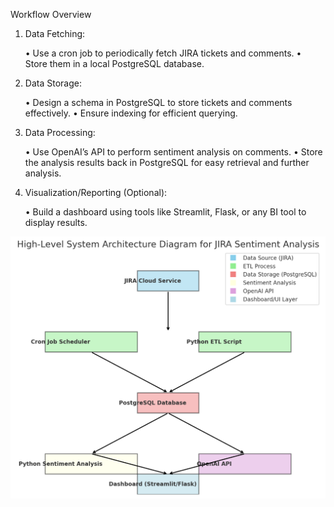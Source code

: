 Workflow Overview

1. Data Fetching:

	•	Use a cron job to periodically fetch JIRA tickets and comments.
	•	Store them in a local PostgreSQL database.

2. Data Storage:

	•	Design a schema in PostgreSQL to store tickets and comments effectively.
	•	Ensure indexing for efficient querying.

3. Data Processing:

	•	Use OpenAI’s API to perform sentiment analysis on comments.
	•	Store the analysis results back in PostgreSQL for easy retrieval and further analysis.

4. Visualization/Reporting (Optional):

	•	Build a dashboard using tools like Streamlit, Flask, or any BI tool to display results.

![alt text](image.png)
